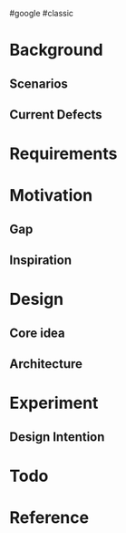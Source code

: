#google #classic
# Background
## Scenarios

## Current Defects


# Requirements


# Motivation
## Gap


## Inspiration



# Design

## Core idea


## Architecture


# Experiment
## Design Intention


# Todo


# Reference